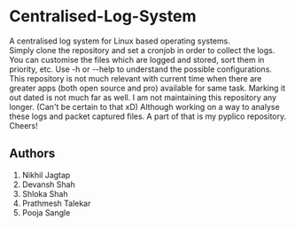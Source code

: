 # Centralised-Log-System
A centralised log system for Linux based operating systems.  
Simply clone the repository and set a cronjob in order to collect the logs. You can customise the files which are logged and stored, sort them in priority, etc. Use -h or --help to understand the possible configurations.
This repository is not much relevant with current time when there are greater apps (both open source and pro) available for same task. Marking it out dated is not much far as well.
I am not maintaining this repository any longer. (Can't be certain to that xD) Although working on a way to analyse these logs and packet captured files. A part of that is my pyplico repository. Cheers!
## Authors  
1. Nikhil Jagtap  
2. Devansh Shah  
3. Shloka Shah  
4. Prathmesh Talekar  
5. Pooja Sangle  
